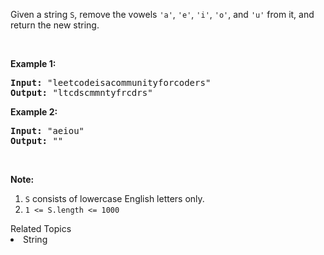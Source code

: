 <p>Given a string <code>S</code>, remove the vowels <code>&#39;a&#39;</code>, <code>&#39;e&#39;</code>, <code>&#39;i&#39;</code>, <code>&#39;o&#39;</code>, and <code>&#39;u&#39;</code> from it, and return the new string.</p>

<p>&nbsp;</p>

<p><strong>Example 1:</strong></p>

<pre>
<strong>Input: </strong><span id="example-input-1-1">&quot;leetcodeisacommunityforcoders&quot;</span>
<strong>Output: </strong><span id="example-output-1">&quot;ltcdscmmntyfrcdrs&quot;</span>
</pre>

<p><strong>Example 2:</strong></p>

<pre>
<strong>Input: </strong><span id="example-input-2-1">&quot;aeiou&quot;</span>
<strong>Output: </strong><span id="example-output-2">&quot;&quot;</span>
</pre>

<p>&nbsp;</p>

<p><strong>Note:</strong></p>

<ol>
	<li><code>S</code> consists of lowercase English letters only.</li>
	<li><code>1 &lt;= S.length &lt;= 1000</code></li>
</ol>
<div><div>Related Topics</div><div><li>String</li></div></div>
